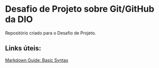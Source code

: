 # Desafio de Projeto sobre Git/GitHub da DIO
Repositório criado para o Desafio de Projeto.

## Links úteis:
[Markdown Guide: Basic Syntax](https://www.markdownguide.org/basic-syntax/)

